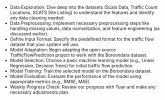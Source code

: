 - Data Exploration: Dive deep into the datasets (Scats Data, Traffic Count Locations, SCATS Site Listing) to understand the features and identify any data cleaning needed.
- Data Preprocessing: Implement necessary preprocessing steps like handling missing values, data normalization, and feature engineering (as discussed earlier).
- Define Input Format: Specify the predefined format for the traffic flow dataset that your system will use.
- Model Adaptation: Begin adapting the open-source TrafficFlowPrediction project to work with the Boroondara dataset.
- Model Selection: Choose a basic machine learning model (e.g., Linear Regression, Decision Trees) for initial traffic flow prediction.
- Model Training: Train the selected model on the Boroondara dataset.
- Model Evaluation: Evaluate the performance of the model using appropriate metrics (e.g., RMSE, MAE).
- Weekly Progress Check: Review our progress with Tuan and make any necessary adjustments plan.
